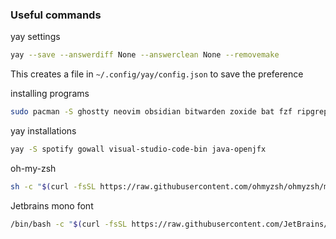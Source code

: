 ### Useful commands

yay settings
```bash
yay --save --answerdiff None --answerclean None --removemake
```
This creates a file in `~/.config/yay/config.json` to save the preference

installing programs
```bash
sudo pacman -S ghostty neovim obsidian bitwarden zoxide bat fzf ripgrep docker docker-compose discord zsh tmux fd poetry npm yarn pyenv lazygit steam jdk-openjdk
```

yay installations
```bash
yay -S spotify gowall visual-studio-code-bin java-openjfx
```

oh-my-zsh
```bash
sh -c "$(curl -fsSL https://raw.githubusercontent.com/ohmyzsh/ohmyzsh/master/tools/install.sh)"
```

Jetbrains mono font
```bash
/bin/bash -c "$(curl -fsSL https://raw.githubusercontent.com/JetBrains/JetBrainsMono/master/install_manual.sh)"
```
